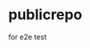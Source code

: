 # publicrepo
for e2e test































































































































































































































































































































































































































































































































































































































































































































































































































































































































































































































































































































































































































































































